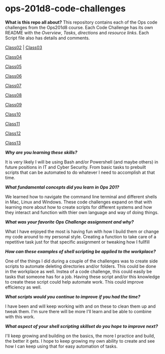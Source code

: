 # ops-201d8-code-challenges

**What is this repo all about?**
This repository contains each of the Ops code challenges from the Ops201d8 course. Each Code Challenge has its own README with the *Overview*, *Tasks*, *directions* and *resource links*. Each Script file also has details and comments.

[Class02](./Class02/) | [Class03](./Class03/)

[Class04](./Class04/)

[Class05](./Class05/)

[Class06](./Class06/)

[Class07](./Class07/)

[Class08](./Class08/)

[Class09](./Class09/)

[Class10](./Class10/)

[Class11](./Class11/)

[Class12](./Class12/)

[Class13](./Class13/)

***Why are you learning these skills?***

It is very likely I will be using Bash and/or Powershell (and maybe others) in future positions in IT and Cyber Security. From basic tasks to prebuilt scripts that can be automated to do whatever I need to accomplish at that time.

***What fundamental concepts did you learn in Ops 201?***

We learned how to navigate the command line terminal and different shells in Mac, Linux and Windows. These code challenges expand on that with learning more about how to create scripts for different systems and how they interact and function with thier own language and way of doing things.

***What was your favorite Ops Challenge assignment and why?***

What I have enjoyed the most is having fun with how I build them or change my code around to my personal style. Creating a function to take care of a repetitive task just for that specific assignment or tweaking how I fullfill

***How can these examples of shell scripting be applied to the workplace?***

One of the things I did during a couple of the challenges was to create side scripts to automate deleting directories and/or folders. This could be done in the workplace as well. Instea of a code challenge, this could easily be tasks that someone has for a job. Having these script and/or this knowledge to create these script could help automate work. This could improve efficiency as well.

***What scripts would you continue to improve if you had the time?***

I have been and will keep working with and on these to clean them up and tweak them. I'm sure there will be more I'll learn and be able to combine with this work.

***What aspect of your shell scripting skillset do you hope to improve next?***

I'll keep growing and building on the basics, the more I practice and build, the better it gets. I hope to keep growing my own ability to create and see how I can keep using that for easy automation of tasks.
